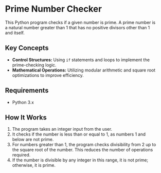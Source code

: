 # Prime Number Checker

This Python program checks if a given number is prime. A prime number is a natural number greater than 1 that has no positive divisors other than 1 and itself.

## Key Concepts

- **Control Structures:** Using `if` statements and loops to implement the prime-checking logic.
- **Mathematical Operations:** Utilizing modular arithmetic and square root optimizations to improve efficiency.

## Requirements

- Python 3.x

## How It Works

1. The program takes an integer input from the user.
2. It checks if the number is less than or equal to 1, as numbers 1 and below are not prime.
3. For numbers greater than 1, the program checks divisibility from 2 up to the square root of the number. This reduces the number of operations required.
4. If the number is divisible by any integer in this range, it is not prime; otherwise, it is prime.
